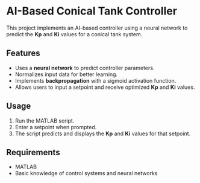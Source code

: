 # AI-Based Conical Tank Controller  

This project implements an AI-based controller using a neural network to predict the **Kp** and **Ki** values for a conical tank system.  

## Features  
- Uses a **neural network** to predict controller parameters.  
- Normalizes input data for better learning.  
- Implements **backpropagation** with a sigmoid activation function.  
- Allows users to input a setpoint and receive optimized **Kp** and **Ki** values.  

## Usage  
1. Run the MATLAB script.  
2. Enter a setpoint when prompted.  
3. The script predicts and displays the **Kp** and **Ki** values for that setpoint.  

## Requirements  
- MATLAB  
- Basic knowledge of control systems and neural networks
